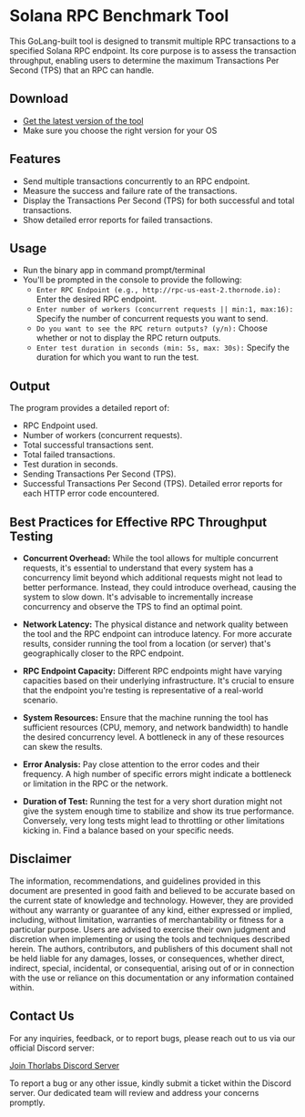 # Solana RPC Benchmark Tool

This GoLang-built tool is designed to transmit multiple RPC transactions to a specified Solana RPC endpoint. Its core purpose is to assess the transaction throughput, enabling users to determine the maximum Transactions Per Second (TPS) that an RPC can handle.

## Download
-   [Get the latest version of the tool](https://github.com/thorlabsDev/rpc-bencmark/releases)
-   Make sure you choose the right version for your OS

## Features
- Send multiple transactions concurrently to an RPC endpoint.
- Measure the success and failure rate of the transactions.
- Display the Transactions Per Second (TPS) for both successful and total transactions.
- Show detailed error reports for failed transactions.

## Usage
- Run the binary app in command prompt/terminal
- You'll be prompted in the console to provide the following:
  - `Enter RPC Endpoint (e.g., http://rpc-us-east-2.thornode.io):` Enter the desired RPC endpoint.
  - `Enter number of workers (concurrent requests || min:1, max:16):` Specify the number of concurrent requests you want to send.
  - `Do you want to see the RPC return outputs? (y/n):` Choose whether or not to display the RPC return outputs.
  - `Enter test duration in seconds (min: 5s, max: 30s):` Specify the duration for which you want to run the test.

## Output
The program provides a detailed report of:

- RPC Endpoint used.
- Number of workers (concurrent requests).
- Total successful transactions sent.
- Total failed transactions.
- Test duration in seconds.
- Sending Transactions Per Second (TPS).
- Successful Transactions Per Second (TPS).
Detailed error reports for each HTTP error code encountered.

## Best Practices for Effective RPC Throughput Testing

- **Concurrent Overhead:** While the tool allows for multiple concurrent requests, it's essential to understand that every system has a concurrency limit beyond which additional requests might not lead to better performance. Instead, they could introduce overhead, causing the system to slow down. It's advisable to incrementally increase concurrency and observe the TPS to find an optimal point.

- **Network Latency:** The physical distance and network quality between the tool and the RPC endpoint can introduce latency. For more accurate results, consider running the tool from a location (or server) that's geographically closer to the RPC endpoint.

- **RPC Endpoint Capacity:** Different RPC endpoints might have varying capacities based on their underlying infrastructure. It's crucial to ensure that the endpoint you're testing is representative of a real-world scenario.

- **System Resources:** Ensure that the machine running the tool has sufficient resources (CPU, memory, and network bandwidth) to handle the desired concurrency level. A bottleneck in any of these resources can skew the results.

- **Error Analysis:** Pay close attention to the error codes and their frequency. A high number of specific errors might indicate a bottleneck or limitation in the RPC or the network.

- **Duration of Test:** Running the test for a very short duration might not give the system enough time to stabilize and show its true performance. Conversely, very long tests might lead to throttling or other limitations kicking in. Find a balance based on your specific needs.


## Disclaimer

  The information, recommendations, and guidelines provided in this document are presented in good faith and believed to be accurate based on the current state of knowledge and technology. However, they are provided without any warranty or guarantee of any kind, either expressed or implied, including, without limitation, warranties of merchantability or fitness for a particular purpose. Users are advised to exercise their own judgment and discretion when implementing or using the tools and techniques described herein. The authors, contributors, and publishers of this document shall not be held liable for any damages, losses, or consequences, whether direct, indirect, special, incidental, or consequential, arising out of or in connection with the use or reliance on this documentation or any information contained within.

## Contact Us

For any inquiries, feedback, or to report bugs, please reach out to us via our official Discord server:

[Join Thorlabs Discord Server](https://discord.gg/thorlabs)

To report a bug or any other issue, kindly submit a ticket within the Discord server. Our dedicated team will review and address your concerns promptly.
